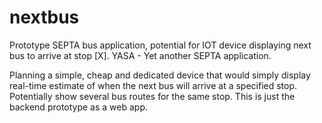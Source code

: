 nextbus
=======

Prototype SEPTA bus application, potential for IOT device displaying next bus to arrive at stop [X].
YASA - Yet another SEPTA application. 

Planning a simple, cheap and dedicated device that would simply display real-time estimate of when the next bus will arrive at a specified stop. Potentially show several bus routes for the same stop. This is just the backend prototype as a web app.

